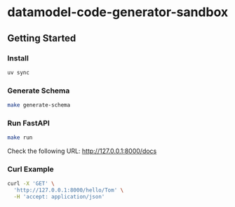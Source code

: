 # datamodel-code-generator-sandbox

## Getting Started

### Install

```bash
uv sync
```

### Generate Schema

```bash
make generate-schema
```

### Run FastAPI

```bash
make run
```

Check the following URL: http://127.0.0.1:8000/docs

### Curl Example

```bash
curl -X 'GET' \
  'http://127.0.0.1:8000/hello/Tom' \
  -H 'accept: application/json'
```
